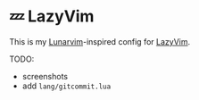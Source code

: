 # 💤 LazyVim

This is my [Lunarvim](https://www.lunarvim.org/)-inspired config for [LazyVim](https://github.com/LazyVim/LazyVim).

TODO:

- screenshots
- add `lang/gitcommit.lua`

